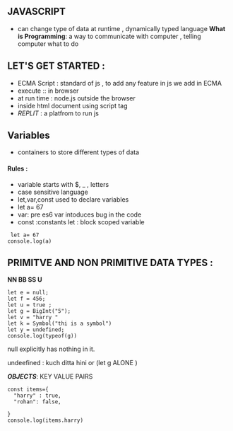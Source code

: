 ## JAVASCRIPT 
- can change type of data at runtime , dynamically typed language 
**What is Programming**: a way to communicate with computer , telling computer what to do
 ## LET'S GET STARTED :
- ECMA Script : standard of js , to add any feature in js we add in ECMA
- execute :: in browser 
- at run time : node.js outside the browser 
- inside html document using script tag 
-  *REPLIT* : a platfrom to run js 
## Variables
- containers to store different types of data 
#### Rules :
- variable starts with $, _ , letters
- case sensitive language 
- let,var,const used to declare variables
- let a= 67 
- var: pre es6  var intoduces bug in the code
- const :constants let : block scoped variable 
```
 let a= 67
console.log(a)
```
## PRIMITVE AND NON PRIMITIVE DATA TYPES :
**NN BB SS U**
```
let e = null;
let f = 456;
let u = true ;
let g = BigInt("5");
let v = "harry "
let k = Symbol("thi is a symbol")
let y = undefined;
console.log(typeof(g))
```
null explicitly has nothing in it.

undeefined : kuch ditta hini or (let g  ALONE )

***OBJECTS***: KEY VALUE PAIRS 
```
const items={
  "harry" : true,
  "rohan": false,

}
console.log(items.harry)
```
